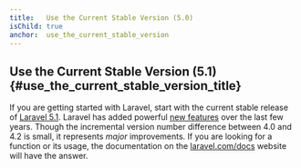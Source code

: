 ```yaml
---
title:   Use the Current Stable Version (5.0)
isChild: true
anchor:  use_the_current_stable_version
---
```


## Use the Current Stable Version (5.1) {#use_the_current_stable_version_title}

If you are getting started with Laravel, start with the current stable release of [Laravel 5.1][laravel-release]. Laravel has added 
powerful [new features](#framework_highlights) over the last few years. Though the incremental version number difference 
between 4.0 and 4.2 is small, it represents _major_ improvements. If you are looking for a function or its usage, the 
documentation on the [laravel.com/docs][laravel-docs] website will have the answer.

[laravel-release]: https://packagist.org/packages/laravel/laravel
[laravel-docs]: http://laravel.com/docs
